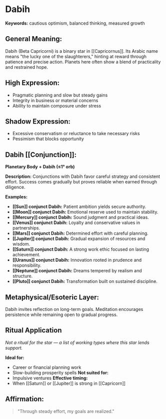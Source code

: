 # Dabih


**Keywords:** cautious optimism, balanced thinking, measured growth

## General Meaning:
Dabih (Beta Capricorni) is a binary star in [[Capricornus]]. Its
Arabic name means "the lucky one of the slaughterers," hinting
at reward through patience and precise action. Planets here often
show a blend of practicality and restrained hope.

## High Expression:
- Pragmatic planning and slow but steady gains
- Integrity in business or material concerns
- Ability to maintain composure under stress

## Shadow Expression:
- Excessive conservatism or reluctance to take necessary risks
- Pessimism that blocks opportunity

## Dabih [[Conjunction]]:

**Planetary Body + Dabih (≤1° orb)**

**Description:**
Conjunctions with Dabih favor careful strategy and consistent
effort. Success comes gradually but proves reliable when earned
through diligence.

**Examples:**
- **[[Sun]] conjunct Dabih:** Patient ambition yields secure
  authority.
- **[[Moon]] conjunct Dabih:** Emotional reserve used to maintain
  stability.
- **[[Mercury]] conjunct Dabih:** Sound judgment and practical ideas.
- **[[Venus]] conjunct Dabih:** Loyalty and conservative values in
  partnerships.
- **[[Mars]] conjunct Dabih:** Determined effort with careful
  planning.
- **[[Jupiter]] conjunct Dabih:** Gradual expansion of resources and
  wisdom.
- **[[Saturn]] conjunct Dabih:** A strong work ethic focused on
  lasting achievement.
- **[[Uranus]] conjunct Dabih:** Innovation rooted in prudence and
  responsibility.
- **[[Neptune]] conjunct Dabih:** Dreams tempered by realism and
  structure.
- **[[Pluto]] conjunct Dabih:** Transformation built on sustained
  discipline.

## Metaphysical/Esoteric Layer:
Dabih invites reflection on long-term goals. Meditation
encourages persistence while remaining open to gradual progress.

## Ritual Application
*Not a ritual for the star — a list of working types where this star lends support.*

**Ideal for:**
- Career or financial planning work
- Slow-building prosperity spells
**Not suited for:**
- Impulsive ventures
**Effective timing:**
- When [[Saturn]] or [[Jupiter]] is strong in [[Capricorn]]

## Affirmation:

> "Through steady effort, my goals are realized."

